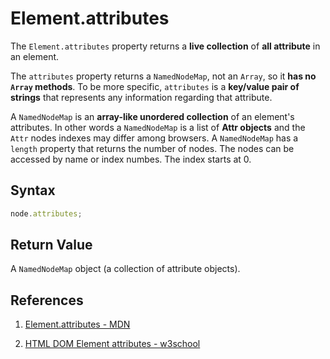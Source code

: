 # Element.attributes

The `Element.attributes` property returns a **live collection** of **all attribute** in an element.

The `attributes` property returns a `NamedNodeMap`, not an `Array`, so it **has no `Array` methods**. To be more specific, `attributes` is a **key/value pair of strings** that represents any information regarding that attribute.

A `NamedNodeMap` is an **array-like unordered collection** of an element's attributes. In other words a `NamedNodeMap` is a list of **Attr objects** and the `Attr` nodes indexes may differ among browsers. A `NamedNodeMap` has a `length` property that returns the number of nodes. The nodes can be accessed by name or index numbes. The index starts at 0.

## Syntax

```js
node.attributes;
```

## Return Value

A `NamedNodeMap` object (a collection of attribute objects).

## References

1. [Element.attributes - MDN](https://developer.mozilla.org/en-US/docs/Web/API/Element/attributes)

2. [HTML DOM Element attributes - w3school](https://www.w3schools.com/jsref/prop_node_attributes.asp)

